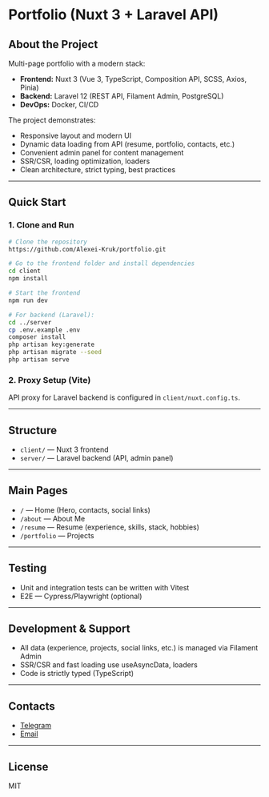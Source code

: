 # Portfolio (Nuxt 3 + Laravel API)

## About the Project

Multi-page portfolio with a modern stack:
- **Frontend:** Nuxt 3 (Vue 3, TypeScript, Composition API, SCSS, Axios, Pinia)
- **Backend:** Laravel 12 (REST API, Filament Admin, PostgreSQL)
- **DevOps:** Docker, CI/CD

The project demonstrates:
- Responsive layout and modern UI
- Dynamic data loading from API (resume, portfolio, contacts, etc.)
- Convenient admin panel for content management
- SSR/CSR, loading optimization, loaders
- Clean architecture, strict typing, best practices

---

## Quick Start

### 1. Clone and Run
```bash
# Clone the repository
https://github.com/Alexei-Kruk/portfolio.git

# Go to the frontend folder and install dependencies
cd client
npm install

# Start the frontend
npm run dev

# For backend (Laravel):
cd ../server
cp .env.example .env
composer install
php artisan key:generate
php artisan migrate --seed
php artisan serve
```

### 2. Proxy Setup (Vite)
API proxy for Laravel backend is configured in `client/nuxt.config.ts`.

---

## Structure
- `client/` — Nuxt 3 frontend
- `server/` — Laravel backend (API, admin panel)

---

## Main Pages
- `/` — Home (Hero, contacts, social links)
- `/about` — About Me
- `/resume` — Resume (experience, skills, stack, hobbies)
- `/portfolio` — Projects

---

## Testing
- Unit and integration tests can be written with Vitest
- E2E — Cypress/Playwright (optional)

---

## Development & Support
- All data (experience, projects, social links, etc.) is managed via Filament Admin
- SSR/CSR and fast loading use useAsyncData, loaders
- Code is strictly typed (TypeScript)

---

## Contacts
- [Telegram](https://t.me/AlexeiKruk)
- [Email](mailto:alexei.kruk.dev@gmail.com)

---

## License
MIT
